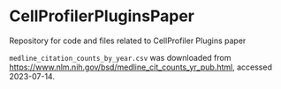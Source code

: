 # CellProfilerPluginsPaper
Repository for code and files related to CellProfiler Plugins paper

`medline_citation_counts_by_year.csv` was downloaded from https://www.nlm.nih.gov/bsd/medline_cit_counts_yr_pub.html, accessed 2023-07-14.